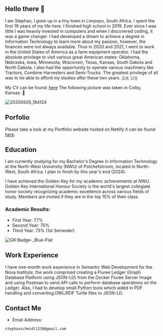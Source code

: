 ## Hello there 👋

I am Stephan, I grew up in a tiny town in Limpopo, South Africa. I spent the first 19 years of my life here. I finished high school in 2019. Ever since I was little I was heavily invested in computers and when I discovered coding, it was a game changer. I had developed a dream to achieve a degree in Information Technology to learn more about my passion, however, the finances were not always available. Thus in 2020 and 2021, I went to work in the United States of America as a farm equipment operator. I had the absolute privilege to visit various great American states: Oklahoma, Nebraska, Iowa, Minnesota, Wisconsin, Texas, Kansas, South Dakota and North Dakota. I also had the opportunity to operate various machinery like Tractors, Combine Harvesters and Semi-Trucks. The greatest privilege of all was to be able to afford my studies after these two years. 🇿🇦 :us:

My CV can be found: [here](https://drive.google.com/file/d/1hwNiMKEmLtNW6IC5E06W6Xuj-SCzGPLl/view?usp=drive_link)
The following picture was taken in Colby, Kansas: :tractor:

![20200928_184124](https://github.com/Schmidt1230/Schmidt1230/assets/143713572/15dfcc9e-5096-46d3-be19-c06d3c21fadd)

## Porfolio

Please take a look at my Portfolio website hosted on Netlify it can be found [here](https://stephanschmidt-portfolio.netlify.app/).
## Education

I am currently studying for my Bachelor's Degree in Information Technology at the North-West University (NWU) of Potchefstroom, located in North-West, South Africa. I plan to finish by this year's end (2024).

I have achieved the Golden Key for my academic achievements at NWU. Golden Key International Honour Society is the world's largest collegiate honor society recognizing academic excellence across various fields of study. Members are invited if they are in the top 15% of their class.

### Academic Results: 

- First Year: 77% 
- Second Year: 75%
- Third Year: 73% (1st Semester)

![GK-Badge-_Blue-Flat](https://github.com/Schmidt1230/Schmidt1230/assets/143713572/2ed71808-4b75-4b8c-b247-df89962a1dba)

## Work Experience
I have one-month work experience in Semantic Web Development for the Nova Institute, the work comprised creating a Fluree Ledger (Graph Database Platform using JSON-LD) from the Docker Fluree Server Image and using Postman to send API calls to perform database operations on the Ledger. Also, I had to develop small Python tools which aided in PDF handling and converting.OWL/RDF Turtle files to JSON-LD. 



## Contact Me

- Email Address: 

<pre>
<code id="email-command">stephanschmidt1230@gmail.com</code>
</pre>



